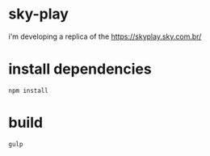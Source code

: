 # sky-play
i'm developing a replica of the https://skyplay.sky.com.br/

# install dependencies
```
npm install
```

# build
``` 
gulp 
```
